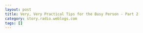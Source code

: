 ```yaml
---
layout: post
title: Very, Very Practical Tips for the Busy Person - Part 2
category: story.radio.weblogs.com
tags: []
---
```

<head>
<meta http-equiv="Content-Type" content="text/html; charset=UTF-8">
    <meta http-equiv="Expires" content="Mon, 01 Jan 1990 01:00:00 GMT">
    <title>Very, Very Practical Tips for the Busy Person : Part 2</title>
    <style type="text/css">
      body {
        margin-top: 0px;
        margin-left: 0px;
        margin-right: 0px;
        margin-bottom: 0px;
        }

      body, td, p {
        font-family: verdana, sans-serif;
        font-size: 90%;
        }

      h2 { 
        font-family: Verdana, Arial, Helvetica, sans-serif; font-size: 24px; font-weight: bold
        }
      .header {
        font-family: Verdana, Arial, Helvetica, sans-serif; font-size: 40px; font-weight: bold
        }
      .realsmall {
        font-family: Verdana, Arial, Helvetica, sans-serif; font-size: 9px;
        }
      .small {
        font-family: Verdana, Arial, Helvetica, sans-serif; font-size: 10px;
        }
      </style>
    </head>

| 

 |

| ![](http://radio.weblogs.com/0103807/images/trans60x60.gif)  
 | Last updated: 6/16/2002; 10:21:47 AM  
 | ![](http://radio.weblogs.com/0103807/images/trans60x60.gif) |

| ![](http://radio.weblogs.com/0103807/images/trans60x1.gif)  
 | 

<font size="+3"><b><a href="http://radio.weblogs.com/0103807/" style="color:black; text-decoration:none">The FuzzyBlog!</a></b></font>  
_Marketing 101. Consulting 101. PHP Consulting. Random geeky stuff. I Blog Therefore I Am._

<font size="+1"><b>Very, Very Practical Tips for the Busy Person : Part 2</b></font>

Based on an enthusiastic response from [Sooz](http://www.sooz.com/), I chose to write Part 2 and, soon, Part 3 (and perhaps a Part 4) of this series of articles.

**Background Material** : I don't know about you but I am busy.&nbsp; Very busy.&nbsp; And, if you don't want to make mistakes when you are busy, you need help.&nbsp; Over the past many years, I have found that these tips really help me quite a bit.&nbsp; Listed below are 10 tips for busy people.&nbsp; You'll laugh and some are perhaps a bit silly but I use most of them every single day.&nbsp;

These are general tips.&nbsp; I moved computer specific tips to Part 3 since not everyone want's to be all that geeky (they aren't hard just a wee bit more technical).

1. **Pick a time**.&nbsp; When scheduling a meeting for a future date, always, always, always actually PICK A SPECIFIC TIME.&nbsp; "Monday" is not good and neither is "Monday late"..&nbsp; That's fine. Should we pick a firm time to make sure it actually happens ?   
  
2. **Always leave your phone number**.&nbsp; Even if you talk to them daily.&nbsp; Why?&nbsp; It takes you only a second or 5 but it takes them 20 - 30 to look it up.&nbsp; Be kind -- leave your number.   
  
3. **Communicate clearly**.&nbsp; If you think about all the daily back and forth you go through with emails, phone calls, IMs and faxes, I'll bet that at least 30% of it is due to being unclear or vague.&nbsp; It's far easier to just write 5 % more text initially than to do the email / other medium back and forth dance.  
  
4. **Commit to a scheduled time**.&nbsp; When you can't get a project going then what works really, really well is getting all parties involved to comm<font size="2">it a recurring time, it really helps.  Here's a sample email invitation to kick things off: 
<p>Hi George, </p>
<p>Just a thought but I've found that when I schedule things on a recurring basis, for example, 1 hour every monday, I make more progress.<br><br>Scott</p></font>
5. **Stop losing things**.&nbsp; I can't tell you how many times I've heard people say things like "I'm running late, I couldn't find my Keys / Wallet / X".&nbsp; I understand, really I do.&nbsp; Deal with it.&nbsp; All you have to do is this: 
  - Get a small cardboard box. 
  - Velcro it to the top of your monitor or desk (before you laugh, I actually do this.&nbsp; Looks dumb.&nbsp; Saves time.&nbsp; Who cares?). 
  - Actually use&nbsp;the cardboard box regularly --- put stuff into it and take it out.  
  
6. **Multitask your personal chores**.&nbsp; If you are washing dishes or doing laundry or cleaning or whatever, with a cordless phone, you can actually get a lot done.&nbsp; I once talked to [Scoble](http://radio.weblogs.com/0001011/) for 20 minutes when I was painting the outside of my [house](http://www.fuzzygroup.com/images/indexn1.jpg), 3 stories up.  
  
7. **Include the time zone.** &nbsp;&nbsp; When you are scheduling anything these days, if the party you are scheduling the activity with isn't literally around the corner, you really should include the time zone (and, if you can, a correction factor where the other party is if you know it).&nbsp; I've had people thing I am in Europe and Silicon Valley recently and call me accordingly (Yes, an 9:00 am meeting with someone in the U.K. is 3:00 am in Boston).&nbsp; If you are an American then it's a pretty good bet that you don't understand time zone differences very well, at least I sure don't, so ask the other party "What time is it where you are, right now?" and put it in your schedule accordingly.  
  
8. **Don't put it off.&nbsp;** We all usually think things are harder than they are.&nbsp; So we put them off and then never do them.&nbsp; I'm a bona fide expert at this so I do feel qualified to a) point this out and b) stop doing it (For example, I did just file my registration for the [O'Reilly Open Source conference](http://conferences.oreillynet.com/os2002/)).  
  
9. **Queue up all your errands at one time.&nbsp;** It's tremendously inefficient to do errands two or three times a week -- you're away from your office, your email, your Instant Messaging&nbsp;and such.&nbsp; Save your errands up and do them all at once.  
  
10. **Reviewing contracts**.&nbsp; (note this is a little off topic but it takes so much time and this is the only practical way I've seen to review contracts, so...) There are some great attorneys out there (I hear [Ernie's](http://radio.weblogs.com/0104634/) great) that make legal issues easy and are practical.&nbsp; But most of us find legal tasks like contracts hard.&nbsp; Necessary but hard.&nbsp; I find that this approach makes it better.&nbsp;&nbsp; When reviewing contracts, use the following practical techniques: 
  1. Never, ever do it orally.&nbsp; Only in writing.&nbsp; People forget or deliberately misinterpret things to suit them.&nbsp; Why deal with it. 
  2. Use MS - Word revision marks to make your changes so people can see them or just put them below each paragraph in the contract with [Your Initials] next to them.&nbsp; Example showing multiple back and forth between 2 people:  
  

**_<font size="2">[deleted]<br><br>Scott&gt; Thank you.  I apologize for not understanding.<br></font>_**<font size="2">Scott&gt; Please clarify in the contract how the authorship appears in </font><font size="2">each of the below contexts:<br><br></font><font size="2">Scott&gt; ISBN Record<br></font><font size="2">Scott&gt; Amazon Listing<br></font><font size="2">Scott&gt; Spine of Book<br></font><font size="2">Scott&gt; Library of Congress Record<br><br></font><font size="2">We can't put anything in the book about Amazon--we'd be foolish to </font><font size="2">make ourselves legally responsible for a company we can't control. We </font><font size="2">will provide correct information to Amazon and nag them, but </font><font size="2">ultimately their web site is in their control. <br><br></font>_ **<font size="2">Scott&gt; Ok.  Then the contract should stipulate these are the data items that are provided to Amazon.  Here is the MARC record, whatever.  <br><br></font>** _<font size="2">For the spine of the book, we will attempt to list the authors names.  </font><font size="2">We will not list only some authors--it's an all or nothing thing. <br><br></font>_ **<font size="2">Scott&gt; Good.<br><br></font>** _<font size="2">This is the first book we've done with so many authors and the cover </font><font size="2">isn't yet designed, so I can't give you a definitive answer to which </font><font size="2">of all or none will appear on the spine. <br><br></font>_ **<font size="2">Scott&gt; That's fine and understandable</font>** _

  
  3. Make a change or addition below every single item that you don't understand.&nbsp; 
  4. Send it to the other party with all changes. 
  5. Ask them to respond in the same fashion.&nbsp; When they say "Let's talk about it on the phone", respond with "I think my questions are detailed enough that we should do it this way to avoid mistakes and to save your time". 
  6. Loop (using different formatting conventions) until either you're happy or one of the two parties folds from exhaustion.&nbsp; Don't be afraid to loop many times.&nbsp; A lot of contract negotiation is endurance and playing chicken.&nbsp; Be polite, courteous and respectful at every point.&nbsp; MAKE SURE THAT THEY ANSWER YOUR SPECIFIC POINTS FULLY AND COMPLETELY WHEN THEY ANSWER.&nbsp; Read the above example in which the publishing company's attorney is either incompetent / inept or deliberately vague or simply made an error (it's the point about the ISBN record).

  
  

<script language="JavaScript" type="text/javascript"><!--
	var imageUrl = "http://subhonker6.userland.com/weblogStats/count.gif";
	var imageTag = "<img src=\"" + imageUrl + "?group=radio1&usernum=103807&referer=" + escape (document.referrer) + "\" height=\"1\" width=\"1\">";
	document.write (imageTag);
	//--></script>

 | ![](http://radio.weblogs.com/0103807/images/trans60x1.gif)  
 |
| ![](http://radio.weblogs.com/0103807/images/trans60x60.gif)  
 | Copyright 2002 © The FuzzyStuff  
 | ![](http://radio.weblogs.com/0103807/images/trans60x60.gif)  
 |

